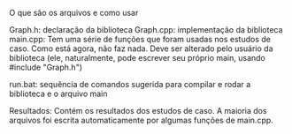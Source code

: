O que são os arquivos e como usar

Graph.h: declaração da biblioteca
Graph.cpp: implementação da biblioteca
main.cpp:
    Tem uma série de funções que foram usadas nos estudos de caso. Como está agora, não faz nada. Deve ser alterado pelo usuário da biblioteca (ele, naturalmente, pode escrever seu próprio main, usando #include "Graph.h")

run.bat: sequência de comandos sugerida para compilar e rodar a biblioteca e o arquivo main

Resultados:
    Contém os resultados dos estudos de caso. A maioria dos arquivos foi escrita automaticamente por algumas funções de main.cpp.